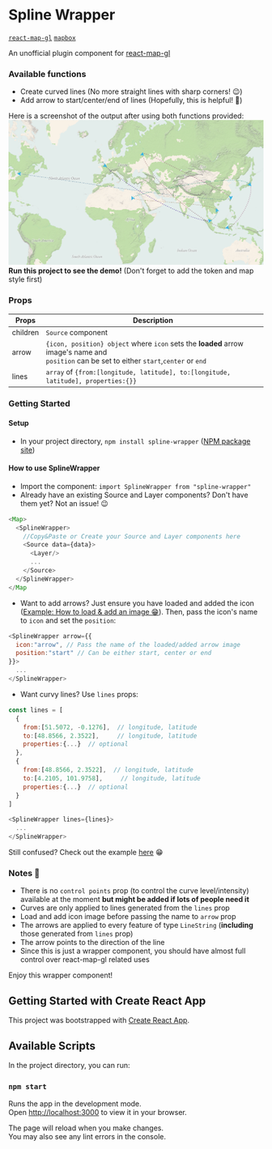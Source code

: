 # Spline Wrapper
[`react-map-gl`](https://github.com/visgl/react-map-gl) [`mapbox`](https://www.mapbox.com/)  

An unofficial plugin component for [react-map-gl](https://github.com/visgl/react-map-gl)

### Available functions
- Create curved lines (No more straight lines with sharp corners! 😉)
- Add arrow to start/center/end of lines (Hopefully, this is helpful! 🥳)

Here is a screenshot of the output after using both functions provided:
![image](https://github.com/A-amon/SplineWrapper/blob/main/map1.PNG)  
**Run this project to see the demo!** (Don't forget to add the token and map style first)

### Props
|Props|Description|
|-----|-----------|
|children| `Source` component|
|arrow| `{icon, position} object` where `icon` sets the **loaded** arrow image's name and <br> `position` can be set to either `start`,`center` or `end`|
|lines| `array` of `{from:[longitude, latitude], to:[longitude, latitude], properties:{}}`|

### Getting Started
#### Setup
- In your project directory, `npm install spline-wrapper` ([NPM package site](https://www.npmjs.com/package/spline-wrapper)) 

#### How to use SplineWrapper
- Import the component: `import SplineWrapper from "spline-wrapper"`
- Already have an existing Source and Layer components? Don't have them yet? Not an issue! 😉  
```js
<Map>
  <SplineWrapper>
    //Copy&Paste or Create your Source and Layer components here
    <Source data={data}>
      <Layer/>
      ...
    </Source>
  </SplineWrapper>
</Map
```
- Want to add arrows? Just ensure you have loaded and added the icon ([Example: How to load & add an image 😁](https://github.com/A-amon/SplineWrapper/blob/2baf30b0fbd466a77060d669ec1774b67fd36040/src/App.js#L29)). Then, pass the icon's name to `icon` and set the `position`:  
```js
<SplineWrapper arrow={{
  icon:"arrow", // Pass the name of the loaded/added arrow image
  position:"start" // Can be either start, center or end
}}>
  ...
</SplineWrapper>
```
- Want curvy lines? Use `lines` props:  
```js
const lines = [
  {
    from:[51.5072, -0.1276],  // longitude, latitude
    to:[48.8566, 2.3522],     // longitude, latitude
    properties:{...}  // optional
  },
  {
    from:[48.8566, 2.3522],  // longitude, latitude
    to:[4.2105, 101.9758],     // longitude, latitude
    properties:{...}  // optional
  }
]
```
```js
<SplineWrapper lines={lines}>
  ...
</SplineWrapper>
```  
Still confused? Check out the example [here](https://github.com/A-amon/SplineWrapper/blob/main/src/App.js) 😁


### Notes 📝
- There is no `control points` prop (to control the curve level/intensity) available at the moment **but might be added if lots of people need it**
- Curves are only applied to lines generated from the `lines` prop
- Load and add icon image before passing the name to `arrow` prop
- The arrows are applied to every feature of type `LineString` (**including** those generated from `lines` prop)
- The arrow points to the direction of the line
- Since this is just a wrapper component, you should have almost full control over react-map-gl related uses
  
Enjoy this wrapper component!  


## Getting Started with Create React App

This project was bootstrapped with [Create React App](https://github.com/facebook/create-react-app).

## Available Scripts

In the project directory, you can run:

### `npm start`

Runs the app in the development mode.\
Open [http://localhost:3000](http://localhost:3000) to view it in your browser.

The page will reload when you make changes.\
You may also see any lint errors in the console.

